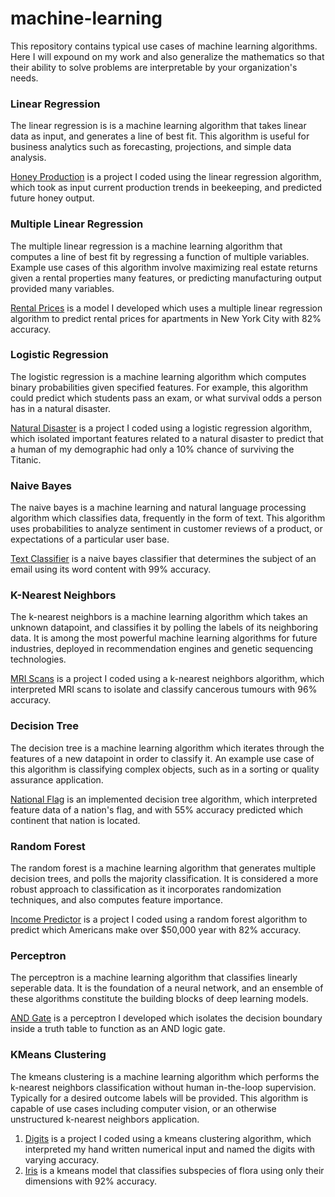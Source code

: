 # machine-learning

This repository contains typical use cases of machine learning algorithms. Here I will expound on my work and also generalize the mathematics so that their ability to solve problems are interpretable by your organization's needs.

### Linear Regression
The linear regression is is a machine learning algorithm that takes linear data as input, and generates a line of best fit.
This algorithm is useful for business analytics such as forecasting, projections, and simple data analysis.

[Honey Production](https://github.com/nwoodr94/machine-learning/blob/master/Linear-Regression-scikit-learn.ipynb) is a project I coded using the linear regression algorithm, which took as input current production trends in beekeeping, and predicted future honey output.

### Multiple Linear Regression
The multiple linear regression is a machine learning algorithm that computes a line of best fit by regressing a function of multiple variables. Example use cases of this algorithm involve maximizing real estate returns given a rental properties many features, or predicting manufacturing output provided many variables.

[Rental Prices](https://github.com/nwoodr94/machine-learning/blob/master/Multiple-Linear-Regression-scikit-learn.ipynb) is a model I developed which uses a multiple linear regression algorithm to predict rental prices for apartments in New York City with 82% accuracy.

### Logistic Regression
The logistic regression is a machine learning algorithm which computes binary probabilities given specified features. For example, this algorithm could predict which students pass an exam, or what survival odds a person has in a natural disaster.

[Natural Disaster](https://github.com/nwoodr94/machine-learning/blob/master/Logistic-Regression-scikit-learn.ipynb) is a project I coded using a logistic regression algorithm, which isolated important features related to a natural disaster to predict that a human of my demographic had only a 10% chance of surviving the Titanic.

### Naive Bayes
The naive bayes is a machine learning and natural language processing algorithm which classifies data, frequently in the form of text. This algorithm uses probabilities to analyze sentiment in customer reviews of a product, or expectations of a particular user base.

[Text Classifier](https://github.com/nwoodr94/machine-learning/blob/master/Naive-Bayes-scikit-learn.ipynb) is a naive bayes classifier that determines the subject of an email using its word content with 99% accuracy. 

### K-Nearest Neighbors
The k-nearest neighbors is a machine learning algorithm which takes an unknown datapoint, and classifies it by polling the labels of its neighboring data. It is among the most powerful machine learning algorithms for future industries, deployed in recommendation engines and genetic sequencing technologies.

[MRI Scans](https://github.com/nwoodr94/machine-learning/blob/master/K-Nearest-Neighbors-scikit-learn.ipynb) is a project I coded using a k-nearest neighbors algorithm, which interpreted MRI scans to isolate and classify cancerous tumours with 96% accuracy.

### Decision Tree
The decision tree is a machine learning algorithm which iterates through the features of a new datapoint in order to classify it. An example use case of this algorithm is classifying complex objects, such as in a sorting or quality assurance application.

[National Flag](https://github.com/nwoodr94/machine-learning/blob/master/Decision-Tree-scikit-learn.ipynb) is an implemented decision tree algorithm, which interpreted feature data of a nation's flag, and with 55% accuracy predicted which continent that nation is located.

### Random Forest
The random forest is a machine learning algorithm that generates multiple decision trees, and polls the majority classification. It is considered a more robust approach to classification as it incorporates randomization techniques, and also computes feature importance. 

[Income Predictor](https://github.com/nwoodr94/machine-learning/blob/master/Random-Forest-scikit-learn.ipynb) is a project I coded using a random forest algorithm to predict which Americans make over $50,000 year with 82% accuracy.

### Perceptron
The perceptron is a machine learning algorithm that classifies linearly seperable data. It is the foundation of a neural network, and an ensemble of these algorithms constitute the building blocks of deep learning models.

[AND Gate](https://github.com/nwoodr94/machine-learning/blob/master/Perceptron-scikit-learn.ipynb) is a perceptron I developed which isolates the decision boundary inside a truth table to function as an AND logic gate.

### KMeans Clustering
The kmeans clustering is a machine learning algorithm which performs the k-nearest neighbors classification without human in-the-loop supervision. Typically for a desired outcome labels will be provided. This algorithm is capable of use cases including computer vision, or an otherwise unstructured k-nearest neighbors application.

1. [Digits](https://github.com/nwoodr94/machine-learning/blob/master/KMeans-Clustering-scikit-learn.ipynb) is a project I coded using a kmeans clustering algorithm, which interpreted my hand written numerical input and named the digits with varying accuracy.
2. [Iris](https://github.com/nwoodr94/machine-learning/blob/master/KMeans-Clustering-Iris-scikit-learn.ipynb) is a kmeans model that classifies subspecies of flora using only their dimensions with 92% accuracy.
